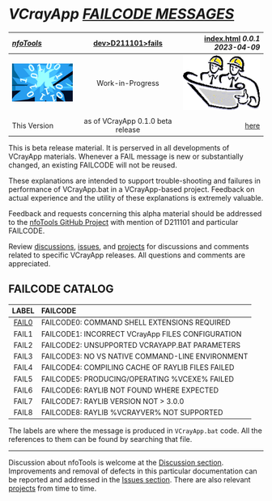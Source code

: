 <!-- index.md 0.0.1                 UTF-8                          2023-04-09
     ----1----|----2----|----3----|----4----|----5----|----6----|----7----|--*

                         VCRAYAPP FAILCODE MESSAGES
     -->

# ***VCrayApp** [FAILCODE MESSAGES](.)*

| ***[nfoTools](../../../)*** | [dev](../../)[>D211101](../)[>fails](.) | [index.html](index.html) ***0.0.1 2023-04-09*** |
| :--                |       :-:          | --: |
| ![nfotools](../../../images/nfoWorks-2014-06-02-1702-LogoSmall.png) | Work-in-Progress | ![Hard Hat Area](../../../images/hardhat-logo.gif) |
|              |                     |           |
| This Version | as of VCrayApp 0.1.0 beta release | [here](.) |

This is beta release material.  It is perserved in all developments of
VCrayApp materials.  Whenever a FAIL message is new or substantially changed,
an existing FAILCODE will not be reused.

These explanations are intended to support trouble-shooting and failures in
performance of VCrayApp.bat in a VCrayApp-based project.  Feedback on actual
experience and the utility of these explanations is extremely valuable.

Feedback and requests concerning this alpha material should be addressed to
the [nfoTools GitHub Project](https://github.com/orcmid/nfoTools) with mention
of D211101 and particular FAILCODE.

Review [discussions](https://github.com/orcmid/nfoTools/discussions),
[issues](https://github.com/orcmid/nfoTools/issues), and
[projects](https://github.com/orcmid/nfoTools/projects) for discussions and
comments related to specific VCrayApp releases.  All questions and
comments are appreciated.

## FAILCODE CATALOG

| LABEL | FAILCODE |
| :-: | :- |
| [FAIL0](FAIL0) | FAILCODE0: COMMAND SHELL EXTENSIONS REQUIRED |
| FAIL1 | FAILCODE1: INCORRECT VCrayApp FILES CONFIGURATION |
| FAIL2 | FAILCODE2: UNSUPPORTED VCRAYAPP.BAT PARAMETERS |
| FAIL3 | FAILCODE3: NO VS NATIVE COMMAND-LINE ENVIRONMENT |
| FAIL4 | FAILCODE4: COMPILING CACHE OF RAYLIB FILES FAILED |
| FAIL5 | FAILCODE5: PRODUCING/OPERATING %VCEXE% FAILED |
| FAIL6 | FAILCODE6: RAYLIB NOT FOUND WHERE EXPECTED |
| FAIL7 | FAILCODE7: RAYLIB VERSION NOT > 3.0.0 |
| FAIL8 | FAILCODE8: RAYLIB %VCRAYVER% NOT SUPPORTED |

The labels are where the message is produced in `VCrayApp.bat` code.  All
the references to them can be found by searching that file.

----

Discussion about nfoTools is welcome at the
[Discussion section](https://github.com/orcmid/nfoTools/discussions).
Improvements and removal of defects in this particular documentation can be
reported and addressed in the
[Issues section](https://github.com/orcmid/nfoTools/issues).  There are also
relevant [projects](https://github.com/orcmid/nfoTools/projects) from time to
time.

<!-- ----1----|----2----|----3----|----4----|----5----|----6----|----7----|--*

     0.0.1 2023-04-09T20:00Z Connect FAIL0
     0.0.0 2023-04-09T17:41Z Create Initial Placeholder from D211101d 0.0.8

                    *** end D211101/fails/index.md ***
     -->
